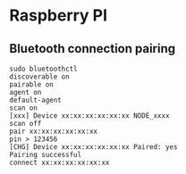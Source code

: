 # Raspberry PI

## Bluetooth connection pairing

```
sudo bluetoothctl
discoverable on
pairable on
agent on
default-agent
scan on
[xxx] Device xx:xx:xx:xx:xx:xx NODE_xxxx
scan off
pair xx:xx:xx:xx:xx:xx
pin > 123456
[CHG] Device xx:xx:xx:xx:xx:xx Paired: yes
Pairing successful
connect xx:xx:xx:xx:xx:xx
```
